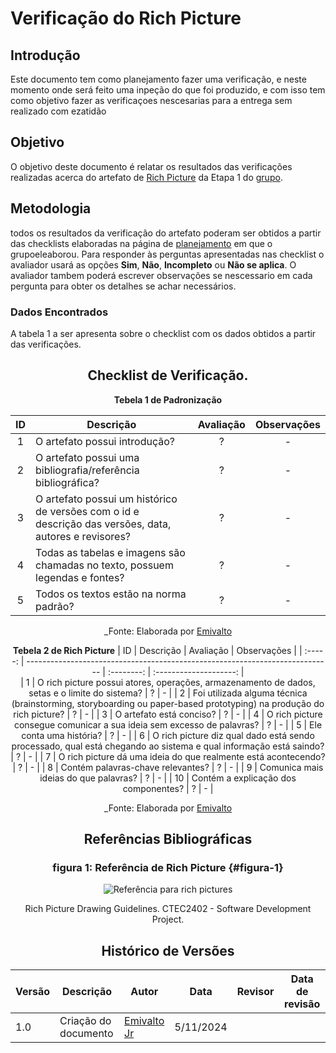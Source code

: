 # Verificação do Rich Picture

## Introdução

Este documento tem como planejamento fazer uma verificação, e neste momento onde será feito uma inpeção do que foi produzido, e com isso tem como objetivo fazer as verificaçoes nescesarias para a entrega sem realizado com ezatidão

## Objetivo

O objetivo deste documento é relatar os resultados das verificações realizadas acerca do artefato de [Rich Picture](https://requisitos-de-software.github.io/2024.2-MeuSUSDigital/pre-rastreabilidade/rich-picture/) da Etapa 1 do [grupo](https://requisitos-de-software.github.io/2024.2-MeuSUSDigital/).

## Metodologia

todos os resultados da verificação do artefato poderam ser obtidos a partir das checklists elaboradas na página de [planejamento](https://requisitos-de-software.github.io/2024.2-MeuSUSDigital/planejamento/cronograma-planejamento/) em que o grupoeleaborou. Para responder às perguntas apresentadas nas checklist o avaliador usará as opções **Sim**, **Não**, **Incompleto** ou **Não se aplica**. O avaliador tambem poderá escrever observações se nescessario em cada pergunta para obter os detalhes se achar necessários.


</center>

### Dados Encontrados

A tabela 1 a ser apresenta sobre o checklist com os dados obtidos a partir das verificações. 

<center>

## Checklist de Verificação.

**Tebela 1 de Padronização**

|    ID    |                     Descrição                     | Avaliação  |            Observações             |
| :------: | ------------------------------------------------- | :--------: | :--------------------------------: |
|    1     | O artefato possui introdução?                                                 |    ?    |             -             |
|    2     | O artefato possui uma bibliografia/referência bibliográfica?                  |    ?    |             -             |
|    3     | O artefato possui um histórico de versões com o id e descrição das versões, data, autores e revisores? |  ?  |  -   |
|    4     | Todas as tabelas e imagens são chamadas no texto, possuem legendas e fontes?  |    ?    |             -             |
|    5     | Todos os textos estão na norma padrão?                                        |    ?    |             -      

_Fonte: Elaborada por [Emivalto](https://github.com/EmivaltoJrr)

**Tebela 2 de Rich Picture** 
|    ID   |                     Descrição                                                | Avaliação  |       Observações      |
| :-----: | ---------------------------------------------------------------------------- | :--------: | :--------------------: |     
|    1    | O rich picture possui atores, operações, armazenamento de dados, setas e o limite do sistema?  |  ?   |      -      |
|    2    | Foi utilizada alguma técnica (brainstorming, storyboarding ou paper-based prototyping) na produção do rich picture? |  ?   |   -  |
|    3    | O artefato está conciso?                                                     |    ?     |             -            |
|    4    | O rich picture consegue comunicar a sua ideia sem excesso de palavras?       |    ?     |             -            |
|    5    | Ele conta uma história?                                                      |    ?     |             -            |
|    6    | O rich picture diz qual dado está sendo processado, qual está chegando ao sistema e qual informação está saindo?   |  ?   | -    |
|    7    | O rich picture dá uma ideia do que realmente está acontecendo?               |    ?     |             -            |
|    8    | Contém palavras-chave relevantes?                                            |    ?     |             -            |
|    9    | Comunica mais ideias do que palavras?                                        |    ?     |             -            |
|    10    | Contém a explicação dos componentes?                                        |    ?     |             -            |

_Fonte: Elaborada por [Emivalto](https://github.com/EmivaltoJrr)

## Referências Bibliográficas

### figura 1: Referência de Rich Picture {#figura-1}

![Referência para rich pictures](../assets/images/richpicture.png)

Rich Picture Drawing Guidelines. CTEC2402 - Software Development Project.

## Histórico de Versões

| Versão | Descrição | Autor | Data | Revisor | Data de revisão |  
|--------|-----------|-------|------|---------|-----------------|
|  1.0   | Criação do documento | [Emivalto Jr](https://github.com/EmivaltoJrr) | 5/11/2024 |  |  |